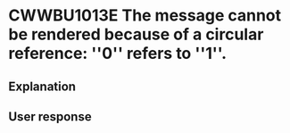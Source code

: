 # CWWBU1013E The message cannot be rendered because of a circular reference: ''0'' refers to ''1''.

## Explanation

## User response